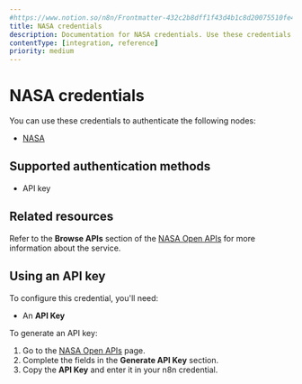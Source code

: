 ```yaml
---
#https://www.notion.so/n8n/Frontmatter-432c2b8dff1f43d4b1c8d20075510fe4
title: NASA credentials
description: Documentation for NASA credentials. Use these credentials to authenticate NASA in n8n, a workflow automation platform.
contentType: [integration, reference]
priority: medium
---
```


# NASA credentials

You can use these credentials to authenticate the following nodes:

- [NASA](/integrations/builtin/app-nodes/n8n-nodes-base.nasa.md)

## Supported authentication methods

- API key

## Related resources

Refer to the **Browse APIs** section of the [NASA Open APIs](https://api.nasa.gov/) for more information about the service.

## Using an API key

To configure this credential, you'll need:

- An **API Key**

To generate an API key:

1. Go to the [NASA Open APIs](https://api.nasa.gov/) page.
2. Complete the fields in the **Generate API Key** section.
3. Copy the **API Key** and enter it in your n8n credential.
